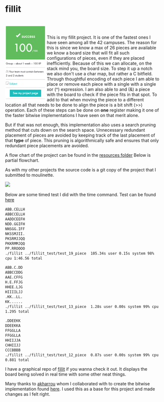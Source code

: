 # fillit

<br>
<img align="left" height="250" src="https://github.com/42kmira/ft_fillit/blob/master/resources/Untitled.png" />
<br>

This is my fillit project. It is one of the fastest ones I have seen among all the 42 campuses. The reason for this
is since we know a max of 26 pieces are available we know a board size that will fit all such configurations of
pieces, even if they are placed inefficiently. Because of this we can allocate, on the stack mind you, the board size.
To step it up a notch we also don't use a char map, but rather a C bitfield. Through thoughtful encoding of each piece
I am able to place or remove each piece with a single with a single xor (^) expression. I am also able to and (&) a
piece with the board to check if the piece fits in that spot. To add to that when moving the piece to a different location
all that needs to be done to align the piece is a bit shift (>>) operation. Each of these steps can be done on **one** register
making it one of the faster bitwise implementations I have seen on that merit alone.

But if that was not enough, this implementation also uses a search pruning method that cuts down on the search space. Unnecessary
redundant placement of pieces are avoided by keeping track of the last placement of that **type** of piece. This pruning is algorithmically
safe and ensures that only redundant piece placements are avoided.

A flow chart of the project can be found in the [resources folder](https://github.com/MrColour/fillit/blob/master/resources/Fillit.pdf)
Below is partial flowchart.

As with my other projects the source code is a git copy of the project that I submitted to moulinette.

<img height="400" src="https://github.com/MrColour/fillit/blob/master/resources/pdf_picture.png" />

Below are some timed test I did with the time command. Test can be found [here](https://github.com/MrColour/fillit/tree/master/resources)

```
ABB.CELLH
ABBCCELLH
AADDCEEFH
NDD.GGIFH
NNSGG.IFF
NKSSMJII.
PKSRMJJQQ
PKKRMMJQQ
PP.RROOOO
./fillit ../fillit_test/test_19_piece  105.34s user 0.15s system 98% cpu 1:46.56 total
```

```
ABB.C.DD
ABBCCDDG
AAE.CFFG
H.E.FFJG
HHEE.LJG
HIIIILJJ
.KK..LL.
KK......
./fillit ../fillit_test/test_13_piece  1.28s user 0.00s system 99% cpu 1.295 total
```

```
.DDEEKK
DDEEKKA
FFGGLLA
FFGGLLA
HHIIJJA
CHHIIJJ
CCCBBBB
./fillit ../fillit_test/test_12_piece  0.87s user 0.00s system 99% cpu 0.881 total
```

I have a graphical repo of [fillit](https://github.com/MrColour/graphic_fillit) if you wanna check it out. It displays the
board being solved in real time with some other neat things.

Many thanks to [akharrou](https://github.com/akharrou) whom I collaborated with to create the bitwise implementation found [here](https://github.com/akharrou/42-Project-Fillit). I used this as a base for this project and made changes as I felt right.
